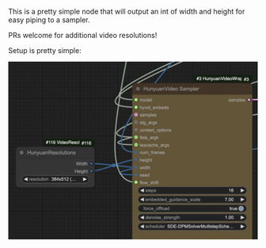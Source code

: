 This is a pretty simple node that will output an int of width and height for easy piping to a sampler.

PRs welcome for additional video resolutions!

Setup is pretty simple:

![Screenshot](https://github.com/HellerCommaA/ComfyUI-VideoResolutions/blob/master/Screenshot.png)
